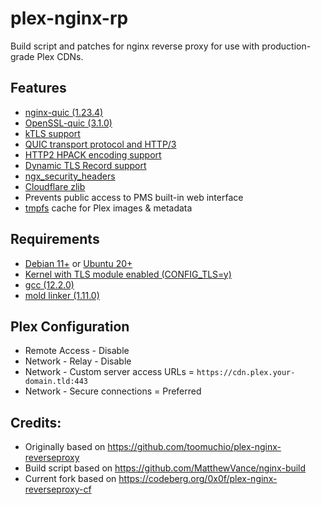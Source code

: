 # plex-nginx-rp

Build script and patches for nginx reverse proxy for use with production-grade Plex CDNs.


## Features
* [nginx-quic (1.23.4)](https://hg.nginx.org/nginx-quic)
* [OpenSSL-quic (3.1.0)](https://github.com/quictls/openssl)
* [kTLS support](https://www.nginx.com/blog/improving-nginx-performance-with-kernel-tls)
* [QUIC transport protocol and HTTP/3](https://www.nginx.com/blog/introducing-technology-preview-nginx-support-for-quic-http-3/)
* [HTTP2 HPACK encoding support](https://blog.cloudflare.com/hpack-the-silent-killer-feature-of-http-2/)
* [Dynamic TLS Record support](https://blog.cloudflare.com/optimizing-tls-over-tcp-to-reduce-latency/)
* [ngx_security_headers](https://github.com/GetPageSpeed/ngx_security_headers)
* [Cloudflare zlib](https://github.com/cloudflare/zlib)
* Prevents public access to PMS built-in web interface
* [tmpfs](https://en.wikipedia.org/wiki/Tmpfs) cache for Plex images & metadata

## Requirements
* [Debian 11+](https://www.debian.org/) or [Ubuntu 20+](https://ubuntu.com/)
* [Kernel with TLS module enabled (CONFIG_TLS=y)](https://www.nginx.com/blog/improving-nginx-performance-with-kernel-tls)
* [gcc (12.2.0)](https://gcc.gnu.org/)
* [mold linker (1.11.0)](https://github.com/rui314/mold)

## Plex Configuration
* Remote Access - Disable
* Network - Relay - Disable
* Network - Custom server access URLs = `https://cdn.plex.your-domain.tld:443`
* Network - Secure connections = Preferred

## Credits:
 * Originally based on https://github.com/toomuchio/plex-nginx-reverseproxy
 * Build script based on https://github.com/MatthewVance/nginx-build
 * Current fork based on https://codeberg.org/0x0f/plex-nginx-reverseproxy-cf
